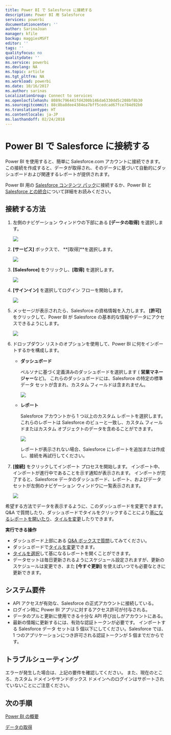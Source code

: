 ```yaml
---
title: Power BI で Salesforce に接続する
description: Power BI 用 Salesforce
services: powerbi
documentationcenter: ''
author: SarinaJoan
manager: kfile
backup: maggiesMSFT
editor: ''
tags: ''
qualityfocus: no
qualitydate: ''
ms.service: powerbi
ms.devlang: NA
ms.topic: article
ms.tgt_pltfrm: NA
ms.workload: powerbi
ms.date: 10/16/2017
ms.author: sarinas
LocalizationGroup: Connect to services
ms.openlocfilehash: 8089c796441fd4200b146da6330dd5c208bf8b30
ms.sourcegitcommit: 88c8ba8dee4384ea7bff5cedcad67fce784d92b0
ms.translationtype: HT
ms.contentlocale: ja-JP
ms.lasthandoff: 02/24/2018
---
```

# <a name="connect-to-salesforce-with-power-bi"></a>Power BI で Salesforce に接続する
Power BI を使用すると、簡単に Salesforce.com アカウントに接続できます。 この接続を作成すると、データが取得され、そのデータに基づいて自動的にダッシュボードおよび関連するレポートが提供されます。

Power BI 用の [Salesforce コンテンツ パック](https://app.powerbi.com/getdata/services/salesforce)に接続するか、Power BI と [Salesforce との統合](https://powerbi.microsoft.com/integrations/salesforce)について詳細をお読みください。

## <a name="how-to-connect"></a>接続する方法
1. 左側のナビゲーション ウィンドウの下部にある **[データの取得]** を選択します。
   
   ![](media/service-connect-to-salesforce/pbi_getdata.png) 
2. **[サービス]** ボックスで、 **[取得]**を選択します。
   
   ![](media/service-connect-to-salesforce/pbi_getservices.png) 
3. **[Salesforce]** をクリックし、**[取得]** を選択します。  
   
   ![](media/service-connect-to-salesforce/salesforce.png)
4. **[サインイン]** を選択してログイン フローを開始します。
   
    ![](media/service-connect-to-salesforce/dialog.png)
5. メッセージが表示されたら、Salesforce の資格情報を入力します。 **[許可]** をクリックして、Power BI が Salesforce の基本的な情報やデータにアクセスできるようにします。
   
   ![](media/service-connect-to-salesforce/sf_authorize.png)
6. ドロップダウン リストのオプションを使用して、Power BI に何をインポートするかを構成します。
   
   * **ダッシュボード**
     
     ペルソナに基づく定義済みのダッシュボードを選択します ( **営業マネージャー**など)。 これらのダッシュボードには、Salesforce の特定の標準データ セットが含まれ、カスタム フィールドは含まれません。
     
     ![](media/service-connect-to-salesforce/pbi_salesforcechooserole.png)
   * **レポート**
     
     Salesforce アカウントから 1 つ以上のカスタム レポートを選択します。 これらのレポートは Salesforce のビューと一致し、カスタム フィールドまたはカスタム オブジェクトのデータを含めることができます。
     
     ![](media/service-connect-to-salesforce/pbi_salesforcereports.png)
     
     レポートが表示されない場合、Salesforce にレポートを追加または作成し、接続を再試行してください。
7. **[接続]** をクリックしてインポート プロセスを開始します。 インポート中、インポートが進行中であることを示す通知が表示されます。 インポートが完了すると、Salesforce データのダッシュボード、レポート、およびデータ セットが左側のナビゲーション ウィンドウに一覧表示されます。
   
   ![](media/service-connect-to-salesforce/pbi_getdatasalesforcedash.png)

希望する方法でデータを表示するように、このダッシュボードを変更できます。 Q&A で質問したり、ダッシュボードでタイルをクリックすることにより[基になるレポートを開いたり](service-dashboard-tiles.md)、[タイルを変更](service-dashboard-edit-tile.md)したりできます。

**実行できる操作**

* ダッシュボード上部にある [Q&A ボックスで質問](power-bi-q-and-a.md)してみてください。
* ダッシュボードで[タイルを変更](service-dashboard-edit-tile.md)できます。
* [タイルを選択](service-dashboard-tiles.md)して基になるレポートを開くことができます。
* データセットは毎日更新されるようにスケジュール設定されますが、更新のスケジュールは変更でき、また **[今すぐ更新]** を使えばいつでも必要なときに更新できます。

## <a name="system-requirements"></a>システム要件
* API アクセスが有効な、Salesforce の正式アカウントに接続している。
* ログイン時に Power BI アプリに対するアクセス許可が付与される。
* データのプルと更新に使用できる十分な API 呼び出しがアカウントにある。
* 最新の情報に更新するには、有効な認証トークンが必要です。 インポートする Salesforce データ セットは 5 個以下にしてください。Salesforce では、1 つのアプリケーションにつき許可される認証トークンが 5 個までだからです。

## <a name="troubleshooting"></a>トラブルシューティング
エラーが発生した場合は、上記の要件を確認してください。 また、現在のところ、カスタム ドメインやサンドボックス ドメインへのログインはサポートされていないことにご注意ください。

## <a name="next-steps"></a>次の手順
[Power BI の概要](service-get-started.md)

[データの取得](service-get-data.md)

